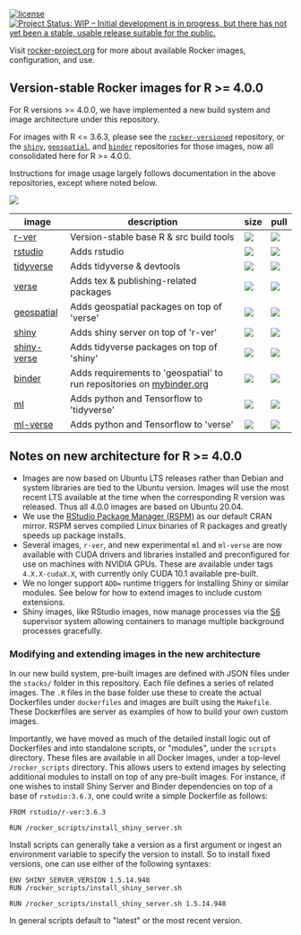 [![license](https://img.shields.io/badge/license-GPLv2-blue.svg)](https://opensource.org/licenses/GPL-2.0)
[![Project Status: WIP – Initial development is in progress, but there has not yet been a stable, usable release suitable for the public.](https://www.repostatus.org/badges/latest/wip.svg)](https://www.repostatus.org/#wip)


Visit [rocker-project.org](https://rocker-project.org) for more about available Rocker images, configuration, and use. 


## Version-stable Rocker images for R >= 4.0.0

For R versions >= 4.0.0, we have implemented a new build system and image architecture under this repository.

For images with R <= 3.6.3, please see the [`rocker-versioned`](https://github.com/rocker-org/rocker-versioned) repository,
or the [`shiny`](https://github.com/rocker-org/shiny), [`geospatial`](https://github.com/rocker-org/geospatial), and [`binder`](https://github.com/rocker-org/binder) repositories for those images, now all consolidated here for R >= 4.0.0.

Instructions for image usage largely follows documentation in the above repositories, except where noted below.

![](https://avatars0.githubusercontent.com/u/9100160?v=3&s=200)


image            | description                               | size   | pull 
---------------- | ----------------------------------------- | ------ | ------- 
[r-ver](https://hub.docker.com/r/rocker/r-ver)            |  Version-stable base R & src build tools  | [![](https://images.microbadger.com/badges/image/rocker/r-ver.svg)](https://microbadger.com/images/rocker/r-ver) | [![](https://img.shields.io/docker/pulls/rocker/r-ver.svg)](https://hub.docker.com/r/rocker/r-ver)
[rstudio](https://hub.docker.com/r/rocker/rstudio)          |  Adds rstudio                             | [![](https://images.microbadger.com/badges/image/rocker/rstudio-stable.svg)](https://microbadger.com/images/rocker/rstudio) | [![](https://img.shields.io/docker/pulls/rocker/rstudio.svg)](https://hub.docker.com/r/rocker/rstudio) 
[tidyverse](https://hub.docker.com/r/rocker/tidyverse)        |  Adds tidyverse & devtools                | [![](https://images.microbadger.com/badges/image/rocker/tidyverse.svg)](https://microbadger.com/images/rocker/tidyverse) | [![](https://img.shields.io/docker/pulls/rocker/tidyverse.svg)](https://hub.docker.com/r/rocker/tidyverse) 
[verse](https://hub.docker.com/r/rocker/verse)            |  Adds tex & publishing-related packages   | [![](https://images.microbadger.com/badges/image/rocker/verse.svg)](https://microbadger.com/images/rocker/verse) | [![](https://img.shields.io/docker/pulls/rocker/verse.svg)](https://hub.docker.com/r/rocker/verse) 
[geospatial](https://hub.docker.com/r/rocker/geospatial)            |  Adds geospatial packages on top of 'verse'   | [![](https://images.microbadger.com/badges/image/rocker/geospatial.svg)](https://microbadger.com/images/rocker/geospatial) | [![](https://img.shields.io/docker/pulls/rocker/geospatial.svg)](https://hub.docker.com/r/rocker/geospatial) 
[shiny](https://hub.docker.com/r/rocker/shiny)            |  Adds shiny server on top of 'r-ver'   | [![](https://images.microbadger.com/badges/image/rocker/shiny.svg)](https://microbadger.com/images/rocker/shiny) | [![](https://img.shields.io/docker/pulls/rocker/shiny.svg)](https://hub.docker.com/r/rocker/shiny) 
[shiny-verse](https://hub.docker.com/r/rocker/shiny-verse)            |  Adds tidyverse packages on top of 'shiny'   | [![](https://images.microbadger.com/badges/image/rocker/shiny-verse.svg)](https://microbadger.com/images/rocker/shiny-verse) | [![](https://img.shields.io/docker/pulls/rocker/shiny-verse.svg)](https://hub.docker.com/r/rocker/shiny-verse) 
[binder](https://hub.docker.com/r/rocker/binder)            |  Adds requirements to 'geospatial' to run repositories on [mybinder.org](https://mybinder.org/)    | [![](https://images.microbadger.com/badges/image/rocker/binder.svg)](https://microbadger.com/images/rocker/binder) | [![](https://img.shields.io/docker/pulls/rocker/binder.svg)](https://hub.docker.com/r/rocker/binder) 
[ml](https://hub.docker.com/r/rocker/ml)            |  Adds python and Tensorflow to 'tidyverse'   | [![](https://images.microbadger.com/badges/image/rocker/ml.svg)](https://microbadger.com/images/rocker/ml) | [![](https://img.shields.io/docker/pulls/rocker/ml.svg)](https://hub.docker.com/r/rocker/ml) 
[ml-verse](https://hub.docker.com/r/rocker/ml)            |  Adds python and Tensorflow to 'verse'   | [![](https://images.microbadger.com/badges/image/rocker/ml.svg)](https://microbadger.com/images/rocker/ml) | [![](https://img.shields.io/docker/pulls/rocker/ml.svg)](https://hub.docker.com/r/rocker/ml) 

## Notes on new architecture for R >= 4.0.0

-  Images are now based on Ubuntu LTS releases rather than Debian and system libraries are tied to the Ubuntu version. Images will use the most recent LTS available at the time when the corresponding R version was released. Thus all 4.0.0 images are based on Ubuntu 20.04.
-  We use the [RStudio Package Manager (RSPM)](https://packagemanager.rstudio.com) as our default CRAN mirror.  RSPM serves compiled Linux
   binaries of R packages and greatly speeds up package installs.
-  Several images, `r-ver`, and new experimental `ml` and `ml-verse` are now available with CUDA drivers and libraries installed and preconfigured for use on machines with NVIDIA GPUs.  These are available under tags `4.X.X-cudaX.X`, with currently only CUDA 10.1 available pre-built.  
-  We no longer support `ADD=` runtime triggers for installing Shiny or similar modules.  See below for how to extend images to include custom extensions.
-  Shiny images, like RStudio images, now manage processes via the [S6](https://github.com/just-containers/s6-overlay) supervisor system allowing containers to manage multiple background processes gracefully.

### Modifying and extending images in the new architecture

In our new build system, pre-built images are defined with JSON files under the `stacks/` folder
in this repository.  Each file defines a series of related images.  The `.R` files in the base
folder use these to create the actual Dockerfiles under `dockerfiles` and images are built using the `Makefile`.
These Dockerfiles are server as examples of how to build your own custom images.

Importantly, we have moved as much of the detailed install logic out of Dockerfiles and into standalone scripts, or "modules", under the `scripts` directory.  These files are available in all Docker images, under a top-level `/rocker_scripts` directory.  This allows users to extend images by selecting additional modules to install on top of any pre-built images.  For instance, if one wishes to install Shiny Server and Binder dependencies on top of a base of `rstudio:3.6.3`, one could write a simple Dockerfile as follows:

```
FROM rstudio/r-ver:3.6.3

RUN /rocker_scripts/install_shiny_server.sh
```

Install scripts can generally take a version as a first argument or ingest an environment variable to specify the version to install. So to install fixed versions, one can use either of the following syntaxes:

```
ENV SHINY_SERVER_VERSION 1.5.14.948
RUN /rocker_scripts/install_shiny_server.sh

```

```
RUN /rocker_scripts/install_shiny_server.sh 1.5.14.948
```

In general scripts default to "latest" or the most recent version.

